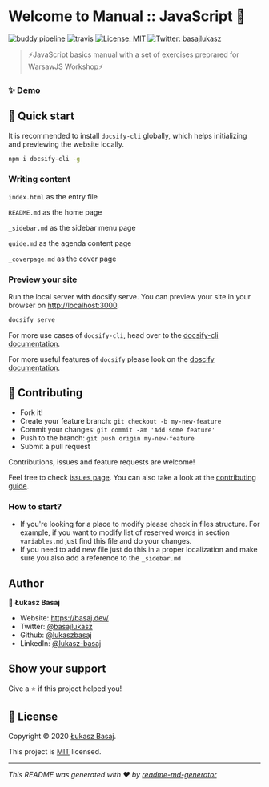 # Welcome to Manual :: JavaScript 👋
<!-- markdownlint-disable MD013 -->
[![buddy pipeline](https://app.buddy.works/lbasaj/manual-javascript/pipelines/pipeline/213272/badge.svg?token=dda2f0dad3f9112d835f21de27a06d6b14da50f3e7267c4e44eab94300b5ece6 "buddy pipeline")](https://app.buddy.works/lbasaj/manual-javascript/pipelines/pipeline/213272)
![travis](https://travis-ci.com/lukaszbasaj/manual-javascript.svg?branch=master)
[![License: MIT](https://img.shields.io/badge/License-MIT-yellow.svg)](https://github.com/lukaszbasaj/manual-javascript/blob/master/LICENSE.md)
[![Twitter: basajlukasz](https://img.shields.io/twitter/follow/basajlukasz.svg?style=social)](https://twitter.com/basajlukasz)

> ⚡JavaScript basics manual with a set of exercises preprared for WarsawJS Workshop⚡

### ✨ [Demo](https://js-sandbox.basaj.dev/manual/)

## 🎉 Quick start

It is recommended to install `docsify-cli` globally, which helps initializing
and previewing the website locally.

```sh
npm i docsify-cli -g
```

### Writing content

`index.html` as the entry file

`README.md` as the home page

`_sidebar.md` as the sidebar menu page

`guide.md` as the agenda content page

`_coverpage.md` as the cover page

### Preview your site

Run the local server with docsify serve. You can preview your site in
your browser on <http://localhost:3000>.

```sh
docsify serve
```

For more use cases of `docsify-cli`, head over to the [docsify-cli documentation](https://github.com/docsifyjs/docsify-cli).

For more useful features of `docsify` please look on the [doscify documentation](https://docsify.js.org/).

## 🤝 Contributing

- Fork it!
- Create your feature branch: `git checkout -b my-new-feature`
- Commit your changes: `git commit -am 'Add some feature'`
- Push to the branch: `git push origin my-new-feature`
- Submit a pull request

Contributions, issues and feature requests are welcome!

Feel free to check [issues page](https://github.com/lukaszbasaj/manual-javascript/issues).
You can also take a look at the [contributing guide](https://github.com/lukaszbasaj/manual-javascript/blob/master/CONTRIBUTING.md).

### How to start?

- If you're looking for a place to modify please check in files structure. 
 For example, if you want to modify list of reserved words in section `variables.md`
 just find this file and do your changes.
- If you need to add new file just do this in a proper localization and make sure 
 you also add a reference to the `_sidebar.md`

## Author

👤 **Łukasz Basaj**

- Website: <https://basaj.dev/>
- Twitter: [@basajlukasz](https://twitter.com/basajlukasz)
- Github: [@lukaszbasaj](https://github.com/lukaszbasaj)
- LinkedIn: [@lukasz-basaj](https://linkedin.com/in/lukasz-basaj)

## Show your support

Give a ⭐️ if this project helped you!

## 📝 License

Copyright © 2020 [Łukasz Basaj](https://github.com/lukaszbasaj).

This project is [MIT](https://github.com/lukaszbasaj/manual-javascript/blob/master/LICENSE.md)
licensed.

***
_This README was generated with ❤️ by [readme-md-generator](https://github.com/kefranabg/readme-md-generator)_
